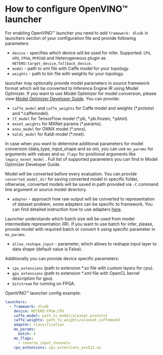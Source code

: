 # How to configure OpenVINO™ launcher

For enabling OpenVINO™ launcher you need to add `framework: dlsdk` in launchers section of your configuration file and provide following parameters:

* `device` - specifies which device will be used for infer. Supported: `CPU`, `GPU`, `FPGA`, `MYRIAD` and Heterogeneous plugin as `HETERO:target_device,fallback_device`.
* `model` - path to xml file with Caffe model for your topology.
* `weights` - path to bin file with weights for your topology.

launcher may optionally provide model parameters in source framework format which will be converted to Inference Engine IR using Model Optimizer.
If you want to use Model Optimizer for model conversion, please view [Model Optimizer Developer Guide][openvino-mo].
You can provide:

* `caffe_model` and `caffe_weights` for Caffe model and weights (*.prototxt and *.caffemodel).
* `tf_model` for TensorFlow model (*.pb, *.pb.frozen, *.pbtxt).
* `mxnet_weights` for MXNet params (*.params).
* `onnx_model` for ONNX model (*.onnx).
* `kaldi_model` for Kaldi model (*.nnet).

In case when you want to determine additional parameters for model conversion (data_type, input_shape and so on), you can use `mo_params` for arguments with values and `mo_flags` for positional arguments like `legacy_mxnet_model` .
Full list of supported parameters you can find in Model Optimizer Developer Guide.

Model will be converted before every evaluation. 
You can provide `converted_model_dir` for saving converted model in specific folder, otherwise, converted models will be saved in path provided via `-C` command line argument or source model directory.

* `adapter` - approach how raw output will be converted to representation of dataset problem, some adapters can be specific to framework. You can find detailed instruction how to use adapters [here][adapters].

Launcher understands which batch size will be used from model intermediate representation (IR). If you want to use batch for infer, please, provide model with required batch or convert it using specific parameter in `mo_params`.

* `allow_reshape_input` - parameter, which allows to reshape input layer to data shape (default value is False).

Additionally you can provide device specific parameters:

* `cpu_extensions` (path to extension *.so file with custom layers for cpu).
* `gpu_extensions` (path to extension *.xml file with OpenCL kernel description for gpu).
* `bitstream` for running on FPGA.

OpenVINO™ launcher config example:

```yml
launchers:
  - framework: dlsdk
    device: HETERO:FPGA,CPU
    caffe_model: path_to_model/alexnet.prototxt
    caffe_weights: path_to_weights/alexnet.caffemodel
    adapter: classification
    mo_params:
      batch: 4
    mo_flags:
      - reverse_input_channels
    cpu_extensions: cpu_extentions_avx512.so
```

[adapters]: ./tools/accuracy_checker/accuracy_checker/adapters/README.md
[openvino-mo]: https://software.intel.com/en-us/articles/OpenVINO-ModelOptimizer
